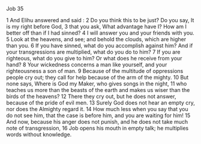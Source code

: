 Job 35

1	And Elihu answered and said :
2	Do you think this to be just? Do you say, It is my right before God,
3	that you ask, What advantage have I? How am I better off than if I had sinned?
4	I will answer you and your friends with you.
5	Look at the heavens, and see; and behold the clouds, which are higher than you.
6	If you have sinned, what do you accomplish against him? And if your transgressions are multiplied, what do you do to him?
7	If you are righteous, what do you give to him? Or what does he receive from your hand?
8	Your wickedness concerns a man like yourself, and your righteousness a son of man.
9	Because of the multitude of oppressions people cry out; they call for help because of the arm of the mighty.
10	But none says, Where is God my Maker, who gives songs in the night,
11	who teaches us more than the beasts of the earth and makes us wiser than the birds of the heavens?
12	There they cry out, but he does not answer, because of the pride of evil men.
13	Surely God does not hear an empty cry, nor does the Almighty regard it.
14	How much less when you say that you do not see him, that the case is before him, and you are waiting for him!
15	And now, because his anger does not punish, and he does not take much note of transgression,
16	Job opens his mouth in empty talk; he multiplies words without knowledge.

